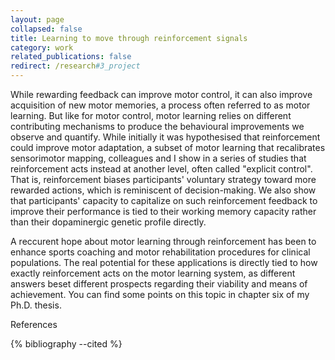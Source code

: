 ```yaml
---
layout: page
collapsed: false
title: Learning to move through reinforcement signals
category: work
related_publications: false
redirect: /research#3_project
---
```


<p>
  While rewarding feedback can improve motor control, it can also improve acquisition of new motor
  memories, a process often referred to as motor learning. But like for motor control, motor learning
  relies on different contributing mechanisms to produce the behavioural improvements we observe and
  quantify. While initially it was hypothesised that reinforcement could improve motor adaptation,
  a subset of motor learning that recalibrates sensorimotor mapping, colleagues and I show in a series
  of studies that reinforcement
  acts instead at another level, often called "explicit control".
  That is, reinforcement biases participants' voluntary strategy toward more rewarded actions,
  which is reminiscent of decision-making.
  We also show that participants' capacity to capitalize on such reinforcement feedback to improve their
  performance is tied to their working memory capacity rather than their dopaminergic genetic profile
  directly.
</p>
<p>
  A reccurent hope about motor learning through reinforcement has been to enhance sports coaching
  and motor rehabilitation procedures for clinical populations. The real potential for these applications
  is directly tied to how exactly reinforcement acts on the motor learning system, as different answers
  beset different prospects regarding their viability and means of achievement. You can find some
  points on this topic in chapter six of my Ph.D. thesis.
</p>

<a class="reference btn btn-sm z-depth-0" role="button">References</a>

<!-- Hidden reference block -->
<div class="reference hidden">
  <!-- cite but do not show -->
  <span hidden>
    {% cite holland2019domain %}
    {% cite codol2018relationship %}
    {% cite holland2018contribution %}
    {% cite codol2019thesis %}
  </span>
  <div class="publications">
    {% bibliography --cited %}
  </div>
</div>
